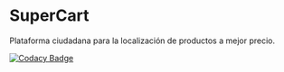 # SuperCart
Plataforma ciudadana para la localización de productos a mejor precio.

[![Codacy Badge](https://app.codacy.com/project/badge/Grade/9a4df63e385c4306b31526d4b9b58b7b)](https://www.codacy.com/gh/migdurgon/SuperCart/dashboard?utm_source=github.com&amp;utm_medium=referral&amp;utm_content=migdurgon/SuperCart&amp;utm_campaign=Badge_Grade)
